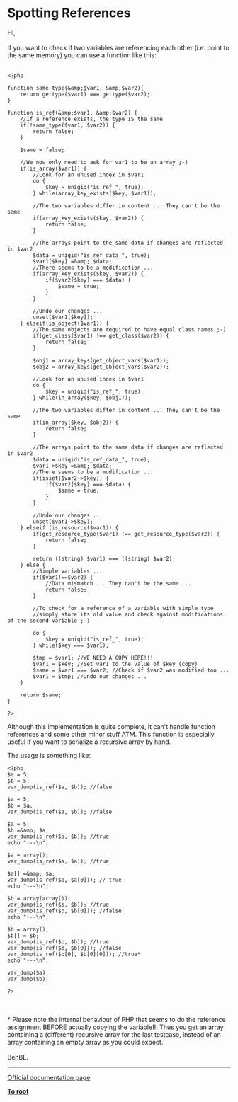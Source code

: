 # Spotting References



Hi,<br><br>If you want to check if two variables are referencing each other (i.e. point to the same memory) you can use a function like this:<br><br>

```
<?php

function same_type(&amp;$var1, &amp;$var2){
    return gettype($var1) === gettype($var2);
}

function is_ref(&amp;$var1, &amp;$var2) {
    //If a reference exists, the type IS the same
    if(!same_type($var1, $var2)) {
        return false;
    }

    $same = false;

    //We now only need to ask for var1 to be an array ;-)
    if(is_array($var1)) {
        //Look for an unused index in $var1
        do {
            $key = uniqid("is_ref_", true);
        } while(array_key_exists($key, $var1));

        //The two variables differ in content ... They can't be the same
        if(array_key_exists($key, $var2)) {
            return false;
        }

        //The arrays point to the same data if changes are reflected in $var2
        $data = uniqid("is_ref_data_", true);
        $var1[$key] =&amp; $data;
        //There seems to be a modification ...
        if(array_key_exists($key, $var2)) {
            if($var2[$key] === $data) {
                $same = true;
            }
        }

        //Undo our changes ...
        unset($var1[$key]);
    } elseif(is_object($var1)) {
        //The same objects are required to have equal class names ;-)
        if(get_class($var1) !== get_class($var2)) {
            return false;
        }

        $obj1 = array_keys(get_object_vars($var1));
        $obj2 = array_keys(get_object_vars($var2));

        //Look for an unused index in $var1
        do {
            $key = uniqid("is_ref_", true);
        } while(in_array($key, $obj1));

        //The two variables differ in content ... They can't be the same
        if(in_array($key, $obj2)) {
            return false;
        }

        //The arrays point to the same data if changes are reflected in $var2
        $data = uniqid("is_ref_data_", true);
        $var1->$key =&amp; $data;
        //There seems to be a modification ...
        if(isset($var2->$key)) {
            if($var2[$key] === $data) {
                $same = true;
            }
        }

        //Undo our changes ...
        unset($var1->$key);
    } elseif (is_resource($var1)) {
        if(get_resource_type($var1) !== get_resource_type($var2)) {
            return false;
        }

        return ((string) $var1) === ((string) $var2);
    } else {
        //Simple variables ...
        if($var1!==$var2) {
            //Data mismatch ... They can't be the same ...
            return false;
        }

        //To check for a reference of a variable with simple type
        //simply store its old value and check against modifications of the second variable ;-)

        do {
            $key = uniqid("is_ref_", true);
        } while($key === $var1);

        $tmp = $var1; //WE NEED A COPY HERE!!!
        $var1 = $key; //Set var1 to the value of $key (copy)
        $same = $var1 === $var2; //Check if $var2 was modified too ...
        $var1 = $tmp; //Undo our changes ...
    }

    return $same;
}

?>
```


Although this implementation is quite complete, it can't handle function references and some other minor stuff ATM.
This function is especially useful if you want to serialize a recursive array by hand.

The usage is something like:


```
<?php
$a = 5;
$b = 5;
var_dump(is_ref($a, $b)); //false

$a = 5;
$b = $a;
var_dump(is_ref($a, $b)); //false

$a = 5;
$b =&amp; $a;
var_dump(is_ref($a, $b)); //true
echo "---\n";

$a = array();
var_dump(is_ref($a, $a)); //true

$a[] =&amp; $a;
var_dump(is_ref($a, $a[0])); // true
echo "---\n";

$b = array(array());
var_dump(is_ref($b, $b)); //true
var_dump(is_ref($b, $b[0])); //false
echo "---\n";

$b = array();
$b[] = $b;
var_dump(is_ref($b, $b)); //true
var_dump(is_ref($b, $b[0])); //false
var_dump(is_ref($b[0], $b[0][0])); //true*
echo "---\n";

var_dump($a);
var_dump($b);

?>
```
<br><br>* Please note the internal behaviour of PHP that seems to do the reference assignment BEFORE actually copying the variable!!! Thus you get an array containing a (different) recursive array for the last testcase, instead of an array containing an empty array as you could expect.<br><br>BenBE.  

---

[Official documentation page](https://www.php.net/manual/en/language.references.spot.php)

**[To root](/README.md)**